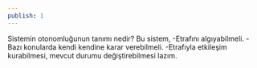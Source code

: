 ```yaml
---
publish: 1
---
```


Sistemin otonomluğunun tanımı nedir?
Bu sistem,
-Etrafını algıyabilmeli.
-Bazı konularda kendi kendine karar verebilmeli.
-Etrafıyla etkileşim kurabilmesi, mevcut durumu değiştirebilmesi lazım.
